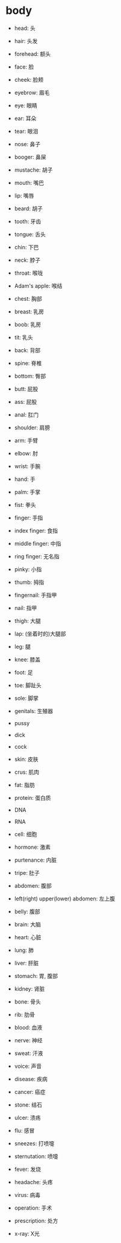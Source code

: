 # body

-   head: 头
-   hair: 头发
-   forehead: 额头
-   face: 脸
-   cheek: 脸颊
-   eyebrow: 眉毛
-   eye: 眼睛
-   ear: 耳朵
-   tear: 眼泪
-   nose: 鼻子
-   booger: 鼻屎
-   mustache: 胡子
-   mouth: 嘴巴
-   lip: 嘴唇
-   beard: 胡子
-   tooth: 牙齿
-   tongue: 舌头
-   chin: 下巴
-   neck: 脖子
-   throat: 喉咙
-   Adam's apple: 喉结
-   chest: 胸部
-   breast: 乳房
-   boob: 乳房
-   tit: 乳头
-   back: 背部
-   spine: 脊椎
-   bottom: 臀部
-   butt: 屁股
-   ass: 屁股
-   anal: 肛门
-   shoulder: 肩膀
-   arm: 手臂
-   elbow: 肘
-   wrist: 手腕
-   hand: 手
-   palm: 手掌
-   fist: 拳头
-   finger: 手指
-   index finger: 食指
-   middle finger: 中指
-   ring finger: 无名指
-   pinky: 小指
-   thumb: 拇指
-   fingernail: 手指甲
-   nail: 指甲
-   thigh: 大腿
-   lap: (坐着时的)大腿部
-   leg: 腿
-   knee: 膝盖
-   foot: 足
-   toe: 脚趾头
-   sole: 脚掌
-   genitals: 生殖器
-   pussy
-   dick
-   cock
-   skin: 皮肤
-   crus: 肌肉
-   fat: 脂肪
-   protein: 蛋白质
-   DNA
-   RNA
-   cell: 细胞
-   hormone: 激素

-   purtenance: 内脏
-   tripe: 肚子
-   abdomen: 腹部
-   left(right) upper(lower) abdomen: 左上腹
-   belly: 腹部
-   brain: 大脑
-   heart: 心脏
-   lung: 肺
-   liver: 肝脏
-   stomach: 胃, 腹部
-   kidney: 肾脏
-   bone: 骨头
-   rib: 肋骨
-   blood: 血液
-   nerve: 神经
-   sweat: 汗液
-   voice: 声音
-   disease: 疾病
-   cancer: 癌症
-   stone: 结石
-   ulcer: 溃疡
-   flu: 感冒
-   sneezes: 打喷嚏
-   sternutation: 喷嚏
-   fever: 发烧
-   headache: 头疼
-   virus: 病毒
-   operation: 手术
-   prescription: 处方
-   x-ray: X光